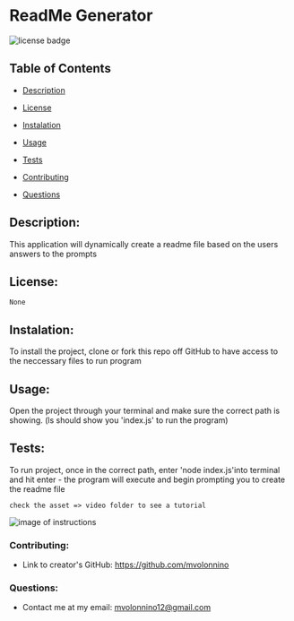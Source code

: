 # ReadMe Generator

![license badge](https://img.shields.io/static/v1?label=license&message=None&color=ff69b4)

## Table of Contents

- [Description](#description)

- [License](#license)

- [Instalation](#instalation)

- [Usage](#usage)

- [Tests](#tests)

- [Contributing](#contributing)

- [Questions](#questions)

## Description:

This application will dynamically create a readme file based on the users answers to the prompts

## License:

    None

## Instalation:

To install the project, clone or fork this repo off GitHub to have access to the neccessary files to run program

## Usage:

Open the project through your terminal and make sure the correct path is showing. (ls should show you 'index.js' to run the program)

## Tests:

To run project, once in the correct path, enter 'node index.js'into terminal and hit enter - the program will execute and begin prompting you to create the readme file

```check the asset => video folder to see a tutorial```

![image of instructions](./assets/Screen%20Shot%202020-08-12%20at%2010.29.54%20PM.png)

### Contributing:
- Link to creator's GitHub: https://github.com/mvolonnino

### Questions:
- Contact me at my email: mvolonnino12@gmail.com
